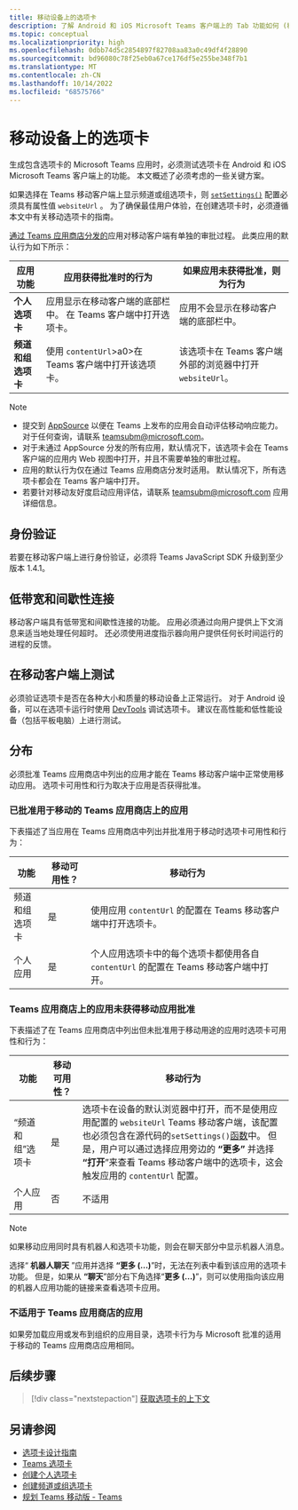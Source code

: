 ```yaml
---
title: 移动设备上的选项卡
description: 了解 Android 和 iOS Microsoft Teams 客户端上的 Tab 功能如何 (移动) 、身份验证、低带宽连接、测试或分发。
ms.topic: conceptual
ms.localizationpriority: high
ms.openlocfilehash: 0dbb74d5c2854897f82708aa83a0c49df4f28890
ms.sourcegitcommit: bd96080c78f25eb0a67ce176df5e255be348f7b1
ms.translationtype: MT
ms.contentlocale: zh-CN
ms.lasthandoff: 10/14/2022
ms.locfileid: "68575766"
---
```

# <a name="tabs-on-mobile"></a>移动设备上的选项卡

生成包含选项卡的 Microsoft Teams 应用时，必须测试选项卡在 Android 和 iOS Microsoft Teams 客户端上的功能。 本文概述了必须考虑的一些关键方案。

如果选择在 Teams 移动客户端上显示频道或组选项卡，则 [`setSettings()`](/javascript/api/@microsoft/teams-js/microsoftteams.settings?view=msteams-client-js-latest#@microsoft-teams-js-microsoftteams-settings-setsettings&preserve-view=true) 配置必须具有属性值 `websiteUrl` 。 为了确保最佳用户体验，在创建选项卡时，必须遵循本文中有关移动选项卡的指南。

[通过 Teams 应用商店分发的](~/concepts/deploy-and-publish/appsource/publish.md)应用对移动客户端有单独的审批过程。 此类应用的默认行为如下所示：

| **应用功能** | **应用获得批准时的行为** | **如果应用未获得批准，则为行为** |
| --- | --- | --- |
| **个人选项卡** | 应用显示在移动客户端的底部栏中。 在 Teams 客户端中打开选项卡。 | 应用不会显示在移动客户端的底部栏中。 |
| **频道和组选项卡** | 使用 `contentUrl`>a0>在 Teams 客户端中打开该选项卡。 | 该选项卡在 Teams 客户端外部的浏览器中打开 `websiteUrl`。 |

> [!NOTE]
>
> * 提交到 [AppSource](https://appsource.microsoft.com) 以便在 Teams 上发布的应用会自动评估移动响应能力。 对于任何查询，请联系 teamsubm@microsoft.com。
> * 对于未通过 AppSource 分发的所有应用，默认情况下，该选项卡会在 Teams 客户端的应用内 Web 视图中打开，并且不需要单独的审批过程。
> * 应用的默认行为仅在通过 Teams 应用商店分发时适用。 默认情况下，所有选项卡都会在 Teams 客户端中打开。
> * 若要针对移动友好度启动应用评估，请联系 teamsubm@microsoft.com 应用详细信息。

## <a name="authentication"></a>身份验证

若要在移动客户端上进行身份验证，必须将 Teams JavaScript SDK 升级到至少版本 1.4.1。

## <a name="low-bandwidth-and-intermittent-connections"></a>低带宽和间歇性连接

移动客户端具有低带宽和间歇性连接的功能。 应用必须通过向用户提供上下文消息来适当地处理任何超时。 还必须使用进度指示器向用户提供任何长时间运行的进程的反馈。

## <a name="testing-on-mobile-clients"></a>在移动客户端上测试

必须验证选项卡是否在各种大小和质量的移动设备上正常运行。 对于 Android 设备，可以在选项卡运行时使用 [DevTools](~/tabs/how-to/developer-tools.md) 调试选项卡。 建议在高性能和低性能设备（包括平板电脑）上进行测试。

## <a name="distribution"></a>分布

必须批准 Teams 应用商店中列出的应用才能在 Teams 移动客户端中正常使用移动应用。 选项卡可用性和行为取决于应用是否获得批准。

### <a name="apps-on-teams-store-approved-for-mobile"></a>已批准用于移动的 Teams 应用商店上的应用

下表描述了当应用在 Teams 应用商店中列出并批准用于移动时选项卡可用性和行为：

|功能   |移动可用性？   |移动行为|
|----------|-----------|------------|
|频道 <br /> 和组选项卡|是|使用应用 `contentUrl` 的配置在 Teams 移动客户端中打开选项卡。|
|个人应用|是|个人应用选项卡中的每个选项卡都使用各自 `contentUrl` 的配置在 Teams 移动客户端中打开。|

### <a name="apps-on-teams-store-not-approved-for-mobile"></a>Teams 应用商店上的应用未获得移动应用批准

下表描述了在 Teams 应用商店中列出但未批准用于移动用途的应用时选项卡可用性和行为：

| 功能 | 移动可用性？ | 移动行为 |
|----------|-----------|------------|
|“频道和组”选项卡|是|选项卡在设备的默认浏览器中打开，而不是使用应用配置的 `websiteUrl` Teams 移动客户端，该配置也必须包含在源代码的`setSettings()`[函数](/microsoftteams/platform/tabs/how-to/using-teams-client-sdk#settings-namespace)中。 但是，用户可以通过选择应用旁边的 **“更多”** 并选择 **“打开**”来查看 Teams 移动客户端中的选项卡，这会触发应用的 `contentUrl` 配置。|
|个人应用|否|不适用|

> [!NOTE]
> 如果移动应用同时具有机器人和选项卡功能，则会在聊天部分中显示机器人消息。
>
> 选择“ **机器人聊天** ”应用并选择 **“更多 (...)**”时，无法在列表中看到该应用的选项卡功能。 但是，如果从 **“聊天**”部分右下角选择“**更多 (...)**”，则可以使用指向该应用的机器人应用功能的链接来查看选项卡应用。

### <a name="apps-not-on-teams-store"></a>不适用于 Teams 应用商店的应用

如果旁加载应用或发布到组织的应用目录，选项卡行为与 Microsoft 批准的适用于移动的 Teams 应用商店应用相同。

## <a name="next-step"></a>后续步骤

> [!div class="nextstepaction"]
> [获取选项卡的上下文](~/tabs/how-to/access-teams-context.md)

## <a name="see-also"></a>另请参阅

* [选项卡设计指南](~/tabs/design/tabs.md)
* [Teams 选项卡](~/tabs/what-are-tabs.md)
* [创建个人选项卡](~/tabs/how-to/create-personal-tab.md)
* [创建频道或组选项卡](~/tabs/how-to/create-channel-group-tab.md)
* [规划 Teams 移动版 - Teams](~/concepts/design/plan-responsive-tabs-for-teams-mobile.md)
